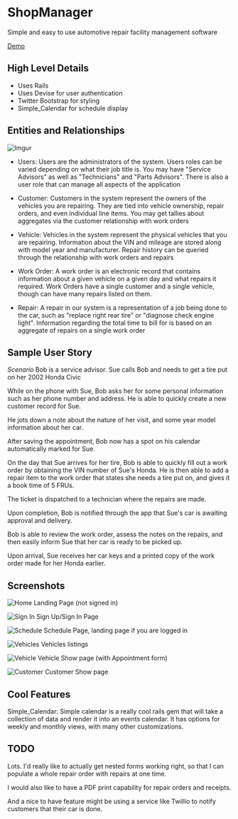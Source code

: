 # ShopManager
Simple and easy to use automotive repair facility management software

[Demo](https://shop-manager.nblappserve.net/)

## High Level Details
* Uses Rails
* Uses Devise for user authentication
* Twitter Bootstrap for styling
* Simple_Calendar for schedule display


## Entities and Relationships
![Imgur](http://i.imgur.com/qKZxJbe.png)

* Users: Users are the administrators of the system. Users roles can be varied
  depending on what their job title is. You may have "Service Advisors" as well
as "Technicians" and "Parts Advisors". There is also a user role that can manage
all aspects of the application

* Customer: Customers in the system represent the owners of the vehicles you are
  repairing. They are tied into vehicle ownership, repair orders, and even
individual line items. You may get tallies about aggregates via the customer
relationship with work orders

* Vehicle: Vehicles in the system represent the physical vehicles that you are
  repairing. Information about the VIN and mileage are stored along with model
year and manufacturer. Repair history can be queried through the relationship
with work orders and repairs

* Work Order: A work order is an electronic record that contains information
  about a given vehicle on a given day and what repairs it required. Work Orders
have a single customer and a single vehicle, though can have many repairs listed
on them.

* Repair: A repair in our system is a representation of a job being done to the
  car, such as "replace right rear tire" or "diagnose check engine light".
Information regarding the total time to bill for is based on an aggregate of
repairs on a single work order

## Sample User Story
*Scenario* Bob is a service advisor. Sue calls Bob and needs to get a tire put
on her 2002 Honda Civic

While on the phone with Sue, Bob asks her for some personal information such as
her phone number and address. He is able to quickly create a new customer record
for Sue.

He jots down a note about the nature of her visit, and some year model
information about her car.

After saving the appointment, Bob now has a spot on his calendar automatically
marked for Sue.

On the day that Sue arrives for her tire, Bob is able to quickly fill out a work
order by obtaining the VIN number of Sue's Honda. He is then able to add a
repair item to the work order that states she needs a  tire put on, and gives it
a book time of 5 FRUs.

The ticket is dispatched to a technician where the repairs are made.

Upon completion, Bob is notified through the app that Sue's car is awaiting
approval and delivery.

Bob is able to review the work order, assess the notes on the repairs, and then
easily inform Sue that her car is ready to be picked up.

Upon arrival, Sue receives her car keys and a printed copy of the work order
made for her Honda earlier.

## Screenshots

![Home](http://imgur.com/JSc7enb.png)
Landing Page (not signed in)

![Sign In](http://imgur.com/YDw8QlJ.png)
Sign Up/Sign In Page

![Schedule](http://imgur.com/rpn8Cnt.png)
Schedule Page, landing page if you are logged in

![Vehicles](http://imgur.com/vikT3cV.png)
Vehicles listings

![Vehicle](http://imgur.com/y7bmnWz.png)
Vehicle Show page (with Appointment form)

![Customer](http://imgur.com/SPug6ke.png)
Customer Show page

## Cool Features
Simple_Calendar: Simple calendar is a really cool rails gem that will take a
collection of data and render it into an events calendar. It has options for
weekly and monthly views, with many other customizations.

## TODO
Lots. I'd really like to actually get nested forms working right, so that I can
populate a whole repair order with repairs at one time.

I would also like to have a PDF print capability for repair orders and receipts.

And a nice to have feature might be using a service like Twillio to notify
customers that their car is done.
